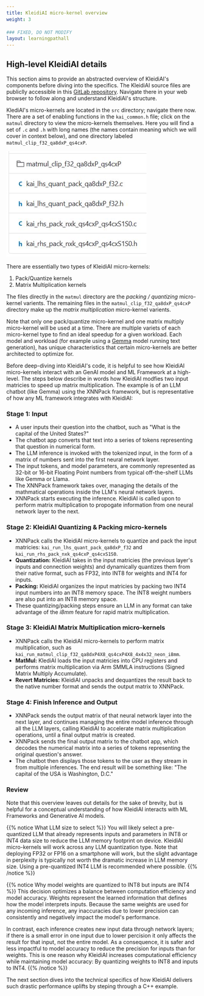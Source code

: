 ```yaml
---
title: KleidiAI micro-kernel overview
weight: 3

### FIXED, DO NOT MODIFY
layout: learningpathall
---
```



## High-level KleidiAI details
This section aims to provide an abstracted overview of KleidiAI's components before diving into the specifics. The KleidiAI source files are publiclly accessible in this [GitLab repository](https://www.google.com). Navigate there in your web browser to follow along and understand KleidiAI's structure.

KlediAI's micro-kernels are located in the `src` directory; navigate there now. There are a set of enabling functions in the `kai_common.h` file; click on the `matmul` directory to view the micro-kernels themselves. Here you will find a set of `.c` and `.h` with long names (the names contain meaning which we will cover in context below), and one directory labeled `matmul_clip_f32_qa8dxP_qs4cxP`. 

![KleidiAI stuff](KleidiAI-src.jpg "Figure 3. KleidiAI src directory")

There are essentially two types of KleidiAI micro-kernels:
1. Pack/Quantize kernels
2. Matrix Multiplication kernels 

The files directly in the `matmul` directory are the *packing / quantizing* micro-kernel varients. The remaining files in the `matmul_clip_f32_qa8dxP_qs4cxP` directory make up the *matrix multiplication* micro-kernel varients.

Note that only one pack/quantize micro-kernel and one matrix multiply micro-kernel will be used at a time. There are multiple variets of each micro-kernel type to find an ideal speedup for a given workload. Each model and workload (for example using a [Gemma](https://huggingface.co/blog/gemma) model running text generation), has unique characteristics that certain micro-kernels are better architected to optimize for.

Before deep-diving into KleidiAI's code, it is helpful to see how KleidiAI micro-kernels interact with an GenAI model and ML Framework at a high-level. The steps below describe in words how KleidiAI modfies two input matricies to speed up matrix multiplication. The example is of an LLM chatbot (like Gemma) using the XNNPack framework, but is representative of how any ML framework integrates with KleidiAI:

### Stage 1: Input
* A user inputs their question into the chatbot, such as "What is the capital of the United States?"
* The chatbot app converts that text into a series of tokens representing that question in numerical form. 
* The LLM inference is invoked with the tokenized input, in the form of a matrix of numbers sent into the first neural network layer. 
* The input tokens, and model parameters, are commonly represented as 32-bit or 16-bit Floating Point numbers from typical off-the-shelf LLMs like Gemma or Llama.
* The XNNPack framework takes over, managing the details of the mathmatical operations inside the LLM's neural network layers. 
* XNNPack starts executing the inference. KleidiAI is called upon to perform matrix multiplication to propogate information from one neural network layer to the next.

### Stage 2: KleidiAI Quantizing & Packing micro-kernels
* XNNPack calls the KleidiAI micro-kernels to quantize and pack the input matricies: `kai_run_lhs_quant_pack_qa8dxP_f32` and `kai_run_rhs_pack_nxk_qs4cxP_qs4cxS1S0`.
* **Quantization:** KleidiAI takes in the input matricies (the previous layer's inputs and connection weights) and dynamically quantizes them from their native format, such as FP32, into INT8 for weights and INT4 for inputs.
* **Packing:** KleidiAI organizes the input matricies by packing two INT4 input numbers into an INT8 memory space. The INT8 weight numbers are also put into an INT8 memory space.
* These quantizing/packing steps ensure an LLM in any format can take advantage of the *i8mm* feature for rapid matrix multiplication.

### Stage 3: KleidiAI Matrix Multiplication micro-kernels
* XNNPack calls the KleidiAI micro-kernels to perform matrix multiplication, such as `kai_run_matmul_clip_f32_qa8dxP4X8_qs4cxP4X8_4x4x32_neon_i8mm`.
* **MatMul:** KlediAI loads the input matricies into CPU registers and performs matrix multiplication via Arm SMMLA instructions (Signed Matrix Multiply Accumulate).
* **Revert Matricies:** KleidiAI unpacks and dequantizes the result back to the native number format and sends the output matrix to XNNPack.

### Stage 4: Finish Inference and Output
* XNNPack sends the output matrix of that neural network layer into the next layer, and continues managing the entire model inference through all the LLM layers, calling KleidiAI to accelerate matrix multiplication operations, until a final output matrix is created.
* XNNPack sends the final output matrix to the chatbot app, which decodes the numerical matrix into a series of tokens representing the original question's answer.
* The chatbot then displays those tokens to the user as they stream in from multiple inferences. The end result will be something like: "The capital of the USA is Washington, D.C."
    
### Review 
Note that this overview leaves out details for the sake of brevity, but is helpful for a conceptual understanding of how KleidiAI interacts with ML Frameworks and Generative AI models.

{{% notice What LLM size to select %}}
You will likely select a pre-quantized LLM that already represents inputs and parameters in INT8 or INT4 data size to reduce the LLM memory footprint on device. KleidiAI micro-kernels will work across any LLM quantization type. Note that deploying FP32 or FP16 on a smartphone will work, but the slight advantage in perplexity is typically not worth the dramatic increase in LLM memory size. Using a pre-quantized INT4 LLM is recommended where possible. 
{{% /notice %}}

{{% notice Why model weights are quantized to INT8 but inputs are INT4 %}}
This decision optimizes a balance between computation efficiency and model accuracy. Weights represent the learned information that defines how the model interprets inputs. Because the same weights are used for any incoming inference, any inaccuracies due to lower precision can consistently and negatively impact the model's performance. 

In contrast, each inference creates new input data through network layers; if there is a small error in one input due to lower percision it only affects the result for that input, not the entire model. As a consequence, it is safer and less impactful to model accuracy to reduce the precision for inputs than for weights. This is one reason why KleidiAI increases computational efficiency while maintaining model accuracy: By quantizing weights to INT8 and inputs to INT4.
{{% /notice %}}


The next section dives into the technical specifics of how KleidiAI delivers such drastic performance uplifts by steping through a C++ example.


